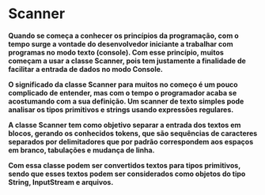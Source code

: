 # Scanner

**Quando se começa a conhecer os princípios da programação, com o tempo surge a vontade do desenvolvedor iniciante a trabalhar com programas no modo texto (console). Com esse princípio, muitos começam a usar a classe Scanner, pois tem justamente a finalidade de facilitar a entrada de dados no modo Console.**

**O significado da classe Scanner para muitos no começo é um pouco complicado de entender, mas com o tempo o programador acaba se acostumando com a sua definição. Um scanner de texto simples pode analisar os tipos primitivos e strings usando expressões regulares.**

**A classe Scanner tem como objetivo separar a entrada dos textos em blocos, gerando os conhecidos tokens, que são sequências de caracteres separados por delimitadores que por padrão correspondem aos espaços em branco, tabulações e mudança de linha.**

**Com essa classe podem ser convertidos textos para tipos primitivos, sendo que esses textos podem ser considerados como objetos do tipo String, InputStream e arquivos.**
